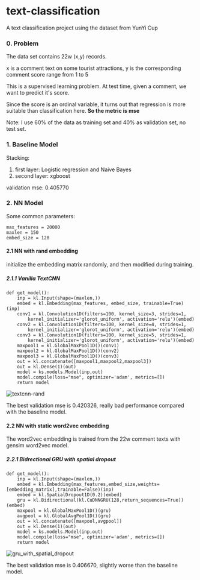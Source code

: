 # text-classification
A text classification project using the dataset from YunYi Cup

### 0. Problem
The data set contains 22w (x,y) records.

x is a comment text on some tourist attractions, y is the corresponding comment score range from 1 to 5

This is a supervised learning problem. At test time, given a comment, we want to predict it's score.

Since the score is an ordinal variable, it turns out that regression is more suitable than classification here.
**So the metric is mse**

Note: I use 60% of the data as training set and 40% as validation set, no test set.

### 1. Baseline Model
Stacking: 
1. first layer:  Logistic regression and Naive Bayes
2. second layer: xgboost

validation mse: 0.405770

### 2. NN Model
Some common parameters:
```
max_features = 20000
maxlen = 150
embed_size = 128
```
#### 2.1 NN with rand embedding
initialize the embedding matrix randomly, and then modified during training. 

##### 2.1.1 Vanilla TextCNN
```
def get_model():
    inp = kl.Input(shape=(maxlen,))
    embed = kl.Embedding(max_features, embed_size, trainable=True)(inp)
    conv1 = kl.Convolution1D(filters=100, kernel_size=3, strides=1, 
        kernel_initializer='glorot_uniform', activation='relu')(embed)
    conv2 = kl.Convolution1D(filters=100, kernel_size=4, strides=1, 
        kernel_initializer='glorot_uniform', activation='relu')(embed) 
    conv3 = kl.Convolution1D(filters=100, kernel_size=5, strides=1, 
        kernel_initializer='glorot_uniform', activation='relu')(embed)
    maxpool1 = kl.GlobalMaxPool1D()(conv1)
    maxpool2 = kl.GlobalMaxPool1D()(conv2)
    maxpool3 = kl.GlobalMaxPool1D()(conv3)
    out = kl.concatenate([maxpool1,maxpool2,maxpool3])
    out = kl.Dense(1)(out)
    model = ks.models.Model(inp,out)
    model.compile(loss="mse", optimizer='adam', metrics=[])
    return model
```
![textcnn-rand](http://ok669z6cd.bkt.clouddn.com/cnn_rand.png)

The best validation mse is 0.420326, really bad performance compared with the baseline model.

#### 2.2 NN with static word2vec embedding

The word2vec embedding is trained from the 22w comment texts with gensim word2vec model.

##### 2.2.1 Bidrectional GRU with spatial dropout
```
def get_model():
    inp = kl.Input(shape=(maxlen,))
    embed = kl.Embedding(max_features,embed_size,weights=[embedding_matrix],trainable=False)(inp)
    embed = kl.SpatialDropout1D(0.2)(embed)
    gru = kl.Bidirectional(kl.CuDNNGRU(128,return_sequences=True))(embed)
    maxpool = kl.GlobalMaxPool1D()(gru)
    avgpool = kl.GlobalAvgPool1D()(gru)
    out = kl.concatenate([maxpool,avgpool])
    out = kl.Dense(1)(out)
    model = ks.models.Model(inp,out)
    model.compile(loss="mse", optimizer='adam', metrics=[])
    return model
```
![gru_with_spatial_dropout](http://ok669z6cd.bkt.clouddn.com/gru_spatialdrop_static.png)

The best validation mse is 0.406670, slightly worse than the baseline model.
